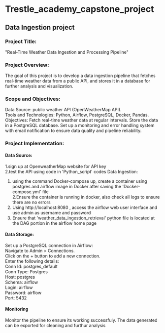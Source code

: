 # Trestle_academy_capstone_project
## Data Ingestion project
### Project Title:
"Real-Time Weather Data Ingestion and Processing Pipeline"

### Project Overview:
The goal of this project is to develop a data ingestion pipeline that fetches real-time weather data from a public API, and stores it in a database for further analysis and visualization.

### Scope and Objectives:
Data Source:  public weather API (OpenWeatherMap API).<br>
Tools and Technologies: Python, Airflow, PostgreSQL, Docker, Pandas.<br>
Objectives:
Fetch real-time weather data at regular intervals.
Store the data in a PostgreSQL database.
Set up a monitoring and error handling system with email notification to ensure data quality and pipeline reliability.

### Project Implementation:
#### Data Source:<br>
1.sign up at OpenweatherMap website for API key<br>
2.test the API using code in 'Python_script' codes
Data Ingestion:<br>
1. using the command Docker-compose up, create a container using postgres and airflow image in Docker after saving the 'Docker-compose.yml' file<br>
2.Ensure the container is running in docker, also check all logs to ensure there are no errors<br>
3. Using http://localhost:8080 , access the airflow web user interface and use admin as username and password
4. Ensure that 'weather_data_ingestion_retrieval' python file is located at the DAG portion in the airflow home page

#### Data Storage:<br>
Set up a PostgreSQL connection in Airflow:<br>
Navigate to Admin > Connections.<br>
Click on the + button to add a new connection.<br>
Enter the following details:<br>
Conn Id: postgres_default<br>
Conn Type: Postgres<br>
Host: postgres<br>
Schema: airflow<br>
Login: airflow<br>
Password: airflow<br>
Port: 5432<br>
#### Monitoring
Monitor the pipeline to ensure its working successfuly. The data generated can be exported for cleaning and furthur analysis
